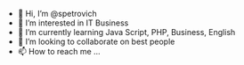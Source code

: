 - 👋 Hi, I’m @spetrovich
- 👀 I’m interested in IT Business
- 🌱 I’m currently learning Java Script, PHP, Business, English 
- 💞️ I’m looking to collaborate on best people
- 📫 How to reach me ...

<!---
spetrovich/spetrovich is a ✨ special ✨ repository because its `README.md` (this file) appears on your GitHub profile.
You can click the Preview link to take a look at your changes.
--->
